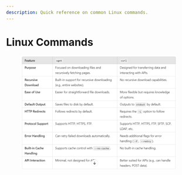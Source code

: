 ```yaml
---
description: Quick reference on common Linux commands.
---
```


# Linux Commands

<figure><img src="../.gitbook/assets/image.png" alt=""><figcaption></figcaption></figure>
